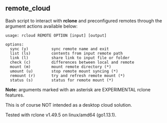 remote_cloud
---

Bash script to interact with **rclone** and preconfigured
remotes through the argument actions available below:

```
usage: rcloud REMOTE OPTION [input] [output]

options:
  sync (y)          sync remote name and exit
  list (ls)         contents from input remote path
  link (l)          share link to input file or folder
  check (c)         differences between local and remote
  mount (m)         mount remote directory (*)
  umount (u)        stop remote mount syncing (*)
  remount (r)       try and refresh remote mount (*)
  status (s)        status for remote mount (*)
```

**Note:** arguments marked with an asterisk are EXPERIMENTAL rclone features.

This is of course NOT intended as a desktop cloud solution.

Tested with rclone v1.49.5 on linux/amd64 (go1.13.1).
